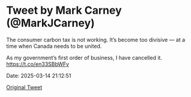 # Tweet by Mark Carney (@MarkJCarney)

The consumer carbon tax is not working. It’s become too divisive — at a time when Canada needs to be united.

As my government’s first order of business, I have cancelled it. https://t.co/en33SBbWFv

Date: 2025-03-14 21:12:51

[Original Tweet](https://x.com/MarkJCarney/status/1900656393180336516)

